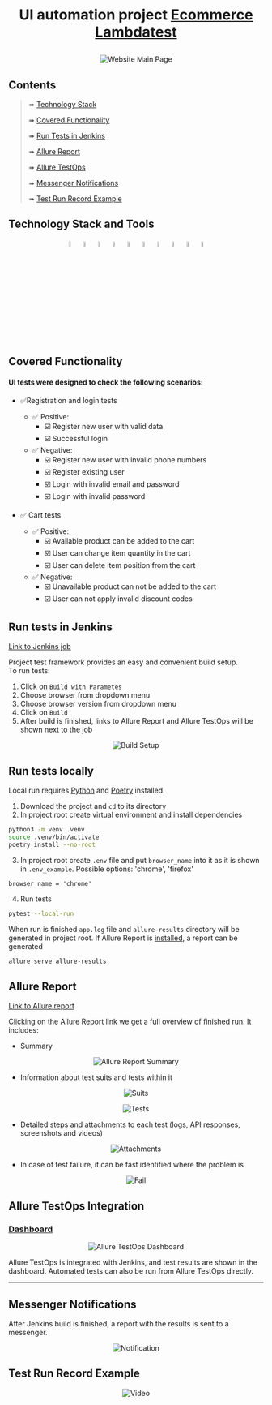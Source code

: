 # <p align="center"> UI automation project <a href="https://ecommerce-playground.lambdatest.io"> Ecommerce Lambdatest </a></p>
<p align="center">
    <img title="Website Main Page" src="media/homepage.png">
</p>

## Contents

> ➠ [Technology Stack](#technology-stack-and-tools)
>
> ➠ [Covered Functionality](#covered-functionality)
>
> ➠ [Run Tests in Jenkins](#run-tests-in-jenkins)
>
> ➠ [Allure Report](#allure-report)
>
> ➠ [Allure TestOps](#allure-testops-integration)
>
> ➠ [Messenger Notifications](#messenger-notifications)
>
> ➠ [Test Run Record Example](#test-run-record-example)

## Technology Stack and Tools
<p  align="center">
    <code><img width="5%" title="Python" src="media/icons/python.svg"></code>
    <code><img width="5%" title="Pytest" src="media/icons/pytest.svg"></code>
    <code><img width="5%" title="Selene" src="media/icons/selene.png"></code>
    <code><img width="5%" title="Selenium" src="media/icons/selenium.png"></code>
    <code><img width="5%" title="Jenkins" src="media/icons/jenkins.svg"></code>
    <code><img width="5%" title="Selenoid" src="media/icons/selenoid.svg"></code>
    <code><img width="5%" title="Allure Report" src="media/icons/allure.svg"></code>
    <code><img width="5%" title="Allure TestOps" src="media/icons/allure_testops.svg"></code>
    <code><img width="5%" title="PyCharm" src="media/icons/pycharm.svg"></code>
    <code><img width="5%" title="Poetry" src="media/icons/poetry.svg"></code>
</p>

## Covered Functionality 
#### UI tests were designed to check the following scenarios:

* ✅Registration and login tests
  * ✅ Positive:
    * ☑️ Register new user with valid data
    * ☑️ Successful login
  * ✅ Negative:
    * ☑️ Register new user with invalid phone numbers
    * ☑️ Register existing user
    * ☑️ Login with invalid email and password
    * ☑️ Login with invalid password

* ✅ Cart tests
  * ✅ Positive:
    * ☑️ Available product can be added to the cart
    * ☑️ User can change item quantity in the cart
    * ☑️ User can delete item position from the cart
  * ✅ Negative:
    * ☑️ Unavailable product can not be added to the cart
    * ☑️ User can not apply invalid discount codes


## Run tests in Jenkins
[Link to Jenkins job](https://jenkins.autotests.cloud/job/alz-ecommerce-testlambda/) 

Project test framework provides an easy and convenient build setup.  
To run tests:
1. Click on `Build with Parametes`
2. Choose browser from dropdown menu
3. Choose browser version from dropdown menu
4. Click on `Build`
5. After build is finished, links to Allure Report and Allure TestOps will be shown next to the job
<p align="center">
<img title="Build Setup" src="media/setup.png">
</p> 

## Run tests locally

Local run requires [Python](https://www.python.org/downloads/release/python-3126/)
and [Poetry](https://python-poetry.org/docs/#installation) installed.

1. Download the project and `cd` to its directory
2. In project root create virtual environment and install dependencies

```bash
python3 -m venv .venv
source .venv/bin/activate
poetry install --no-root
```

3. In project root create `.env` file and put `browser_name` into it as it is shown in `.env_example`.
Possible options: 'chrome', 'firefox'

```nano
browser_name = 'chrome'
```

4. Run tests

```bash
pytest --local-run
```

When run is finished `app.log` file and `allure-results` directory will be generated in project root. If Allure Report is [installed](https://allurereport.org/docs/install/), a report can be generated
```bash
allure serve allure-results
```

## Allure Report

[Link to Allure report](https://jenkins.autotests.cloud/job/alz-ecommerce-testlambda/60/allure/)

Clicking on the Allure Report link we get a full overview of finished run.
It includes:
- Summary
<p align="center">
    <img title="Allure Report Summary" src="media/overview.png">
</p> 

- Information about test suits and tests within it
<p align="center">
    <img title="Suits" src="media/suits.png">
</p>
<p align="center">
    <img title="Tests" src="media/tests.png">
</p>

- Detailed steps and attachments to each test (logs, API responses, screenshots and videos)
<p align="center">
    <img title="Attachments" src="media/attachments.png">
</p>  

- In case of test failure, it can be fast identified where the problem is
<p align="center">
    <img title="Fail" src="media/fail.png">
</p> 

## Allure TestOps Integration
###  [Dashboard](https://allure.autotests.cloud/project/4542/dashboards)
<p align="center">
    <img title="Allure TestOps Dashboard" src="media/testops_dashboard.png">
</p>

Allure TestOps is integrated with Jenkins, and test results are shown in the dashboard. Automated tests can also be run from Allure TestOps directly. 

---

## Messenger Notifications
After Jenkins build is finished, a report with the results is sent to a messenger.
<p align="center">
    <img title="Notification" src="media/notification.png">
</p>

## Test Run Record Example
<p align="center">
    <img title="Video" src="media/create_acc.gif">
</p>